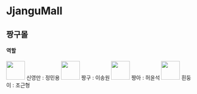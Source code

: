 # JjanguMall

## 짱구몰

#### 역할


<img src="https://user-images.githubusercontent.com/52905047/116958255-e762fb00-acd4-11eb-9031-96f0d6bd3646.jpg" width="50" height="50">
신영만 : 정민용

<img src="https://user-images.githubusercontent.com/52905047/116957784-adddc000-acd3-11eb-9565-b8294e604c09.jpg" width="50" height="50">
짱구 : 이송원

<img src="https://user-images.githubusercontent.com/52905047/116958257-e92cbe80-acd4-11eb-9153-f4a51b585e98.jpg" width="50" height="50">
짱아 : 허윤석

<img src="https://user-images.githubusercontent.com/52905047/116958258-ea5deb80-acd4-11eb-8dc0-64e0666f06ce.png" width="50" height="50">
흰둥이 : 조근형


